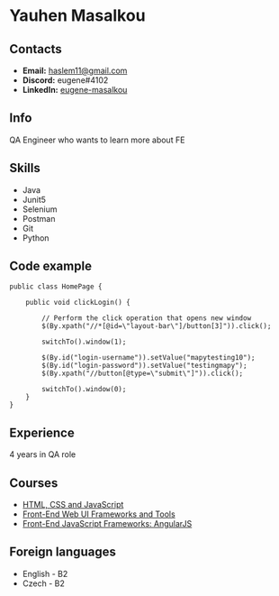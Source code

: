 # Yauhen Masalkou
## Contacts
* **Email:** haslem11@gmail.com
* **Discord:** eugene#4102
* **LinkedIn:** [eugene-masalkou](https://www.linkedin.com/in/eugene-masalkou-94501a135)
## Info
QA Engineer who wants to learn more about FE
## Skills
* Java
* Junit5
* Selenium
* Postman
* Git
* Python
## Code example
```
public class HomePage {

    public void clickLogin() {

        // Perform the click operation that opens new window
        $(By.xpath("//*[@id=\"layout-bar\"]/button[3]")).click();

        switchTo().window(1);

        $(By.id("login-username")).setValue("mapytesting10");
        $(By.id("login-password")).setValue("testingmapy");
        $(By.xpath("//button[@type=\"submit\"]")).click();

        switchTo().window(0);
    }
} 

```

## Experience
4 years in QA role
## Courses
* [HTML, CSS and JavaScript](https://www.coursera.org/account/accomplishments/certificate/2RXEGUP4E93Q)
* [Front-End Web UI Frameworks and Tools](https://www.coursera.org/account/accomplishments/certificate/ZD4HX68F82F5)
* [Front-End JavaScript Frameworks: AngularJS](https://www.coursera.org/account/accomplishments/certificate/PNHDRSUHU3HT)
## Foreign languages
* English - B2
* Czech - B2
